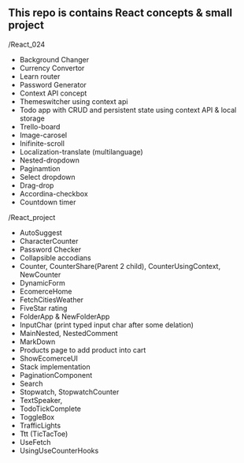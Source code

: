 ## This repo is contains React concepts & small project

/React_024

- Background Changer
- Currency Convertor
- Learn router
- Password Generator
- Context API concept
- Themeswitcher using context api
- Todo app with CRUD and persistent state using context API & local storage
- Trello-board
- Image-carosel
- Inifinite-scroll
- Localization-translate (multilanguage)
- Nested-dropdown
- Paginamtion
- Select dropdown
- Drag-drop
- Accordina-checkbox
- Countdown timer


/React_project

- AutoSuggest
- CharacterCounter
- Password Checker
- Collapsible accodians
- Counter, CounterShare(Parent 2 child), CounterUsingContext, NewCounter
- DynamicForm
- EcomerceHome
- FetchCitiesWeather
- FiveStar rating
- FolderApp & NewFolderApp
- InputChar (print typed input char after some delation)
- MainNested, NestedComment
- MarkDown
- Products page to add product into cart
- ShowEcomerceUI
- Stack implementation
- PaginationComponent
- Search
- Stopwatch, StopwatchCounter
- TextSpeaker,
- TodoTickComplete
- ToggleBox
- TrafficLights
- Ttt (TicTacToe)
- UseFetch
- UsingUseCounterHooks
